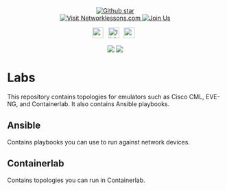 <div align="center">
  <!-- GitHub Stars Badge -->
  <a href="https://github.com/networklessons/labs/stargazers">
    <img src="https://img.shields.io/github/stars/networklessons/labs?color=4BB797&logo=github" alt="Github star" />
  </a> <br>
  <!-- Website Badge -->
  <a href="https://networklessons.com">
    <img src="https://img.shields.io/badge/Website-networklessons.com-5381B5" alt="Visit Networklessons.com" />
  </a>
  <!-- Join Now Badge -->
  <a href="https://networklessons.com/sign-up">
    <img src="https://img.shields.io/badge/Community-Join%20Now-FFC369?logo=community" alt="Join Us" />
  </a>
<p align="center">
    <a href="https://x.com/networklessons"><img height="25" src="https://upload.wikimedia.org/wikipedia/commons/thumb/c/cc/X_icon.svg/150px-X_icon.svg.png" alt="x" /></a> &nbsp;
    <a href="https://www.linkedin.com/company/networklessons/"><img height="25" src="https://kestra.io/linkedin.svg" alt="linkedin" /></a> &nbsp;
<a href="https://www.youtube.com/networklessons"><img height="25" src="https://kestra.io/youtube.svg" alt="youtube" /></a> &nbsp;
</p>
<a href="https://forum.networklessons.com/" alt="Discourse">
        <img src="https://img.shields.io/badge/discourse-browse_forum-red.svg?color=0052FF&labelColor=090422&logo=discourse" /></a>
    <a href="https://www.youtube.com/c/networklessons/" alt="YouTube">
        <img src="https://img.shields.io/badge/youtube-watch_videos-red.svg?color=0052FF&labelColor=090422&logo=youtube" /></a>
</div>

# Labs

This repository contains topologies for emulators such as Cisco CML, EVE-NG, and Containerlab. It also contains Ansible playbooks.

## Ansible

Contains playbooks you can use to run against network devices.

## Containerlab

Contains topologies you can run in Containerlab.
